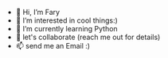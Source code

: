 - 👋 Hi, I’m Fary
- 👀 I’m interested in cool things:)
- 🌱 I’m currently learning Python
- 💞️ let's collaborate (reach me out for details)
- 📫 send me an Email :)

<!---
Fary03/Fary03 is a ✨ special ✨ repository because its `README.md` (this file) appears on your GitHub profile.
You can click the Preview link to take a look at your changes.
--->
